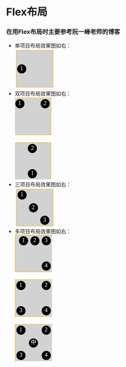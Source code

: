 # Flex布局
### 在用Flex布局时主要参考阮一峰老师的博客
* 单项目布局效果图如右：<br/>
![](https://github.com/lishundi/Flex/blob/master/%E5%8D%95%E9%A1%B9%E7%9B%AE%E5%B8%83%E5%B1%80.png)
* 双项目布局效果图如右：<br/>
![](https://github.com/lishundi/Flex/blob/master/%E5%8F%8C%E9%A1%B9%E7%9B%AE%E5%B8%83%E5%B1%80.png)
* 三项目布局效果图如右：<br/>
![](https://github.com/lishundi/Flex/blob/master/%E4%B8%89%E9%A1%B9%E7%9B%AE%E5%B8%83%E5%B1%80.png)
* 多项目布局效果图如右：<br/>
![](https://github.com/lishundi/Flex/blob/master/%E5%A4%9A%E9%A1%B9%E7%9B%AE%E5%B8%83%E5%B1%80.png)
